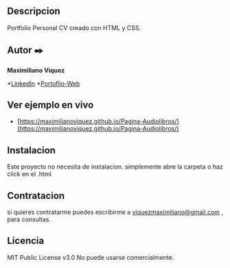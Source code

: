 ## Descripcion

Portfolio Personal CV creado con HTML y CSS.

## Autor ✒️
**Maximiliano Viquez**

*[LinkedIn](https://www.linkedin.com/in/maximiliano-viquez/)
*[Portoflio-Web]()

## Ver ejemplo en vivo
- [https://maximilianoviquez.github.io/Pagina-Audiolibros/](https://maximilianoviquez.github.io/Pagina-Audiolibros/)

## Instalacion
Este proyecto no necesita de instalacion. simplemente abre la carpeta o haz click en el .html

## Contratacion
si quieres contratarme puedes escribirme a viquezmaximiliano@gmail.com , para consultas.

## Licencia
MIT Public License v3.0
No puede usarse comercialmente.
